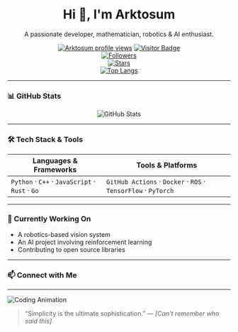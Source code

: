 <div align="center">

<!-- Banner / Title -->
<h1>Hi 👋, I'm Arktosum </h1>
<p>A passionate developer, mathematician, robotics & AI enthusiast.</p>

<!-- Badges row -->
[![Arktosum profile views](https://u8views.com/api/v1/github/profiles/70579691/views/day-week-month-total-count.svg)](https://u8views.com/github/Arktosum)
[![Visitor Badge](https://api.visitorbadge.io/api/combined?path=https%3A%2F%2Fgithub.com%2FArktosum&label=VISITORS&countColor=%23f3722c)](https://github.com/Arktosum)  
[![Followers](https://img.shields.io/github/followers/Arktosum?label=Followers&style=flat&logo=github)](https://github.com/Arktosum?tab=followers)  
[![Stars](https://img.shields.io/github/stars/Arktosum?style=flat&logo=github)](https://github.com/Arktosum?tab=stars)  
[![Top Langs](https://github-readme-stats.vercel.app/api/top-langs/?username=Arktosum&theme=dracula&layout=compact)](https://github.com/Arktosum)  

</div>

---

### 📊 GitHub Stats

<p align="center">
  <picture>
    <source srcset="https://github-readme-stats.vercel.app/api?username=Arktosum&show_icons=true&theme=dracula" media="(prefers-color-scheme: dark)">
    <source srcset="https://github-readme-stats.vercel.app/api?username=Arktosum&show_icons=true&theme=merko" media="(prefers-color-scheme: light), (prefers-color-scheme: no-preference)">
    <img src="https://github-readme-stats.vercel.app/api?username=Arktosum&show_icons=true&theme=merko" alt="GitHub Stats" />
  </picture>
</p>

---

### 🛠️ Tech Stack & Tools

| Languages & Frameworks | Tools & Platforms |
|------------------------|-------------------|
| `Python` · `C++` · `JavaScript` · `Rust` · `Go` | `GitHub Actions` · `Docker` · `ROS` · `TensorFlow` · `PyTorch` |

---

### 🔭 Currently Working On

- A robotics-based vision system  
- An AI project involving reinforcement learning  
- Contributing to open source libraries  

---

### 📫 Connect with Me

---
<img src="https://c.tenor.com/g3G5nn_gSxYAAAAC/dazai-osamu.gif" alt="Coding Animation"/>

> “Simplicity is the ultimate sophistication.” — *[Can’t remember who said this]*

